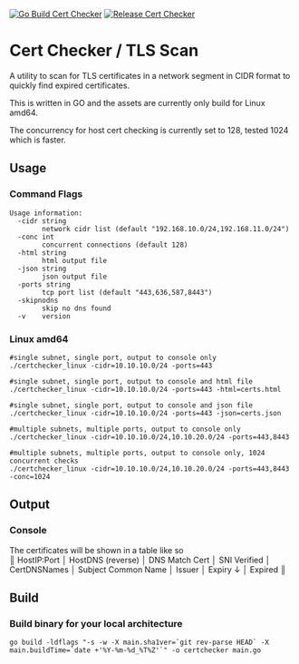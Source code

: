 [![Go Build Cert Checker](https://github.com/saschamonteiro/certchecker/actions/workflows/go.yml/badge.svg)](https://github.com/saschamonteiro/certchecker/actions/workflows/go.yml) [![Release Cert Checker](https://github.com/saschamonteiro/certchecker/actions/workflows/release.yml/badge.svg)](https://github.com/saschamonteiro/certchecker/actions/workflows/release.yml)
# Cert Checker / TLS Scan

A utility to scan for TLS certificates in a network segment in CIDR format to quickly find expired certificates.  

This is written in GO and the assets are currently only build for Linux amd64.  

The concurrency for host cert checking is currently set to 128, tested 1024 which is faster.

## Usage

### Command Flags
```
Usage information:
  -cidr string
    	network cidr list (default "192.168.10.0/24,192.168.11.0/24")
  -conc int
    	concurrent connections (default 128)
  -html string
    	html output file
  -json string
    	json output file
  -ports string
    	tcp port list (default "443,636,587,8443")
  -skipnodns
    	skip no dns found
  -v	version
```

### Linux amd64
```
#single subnet, single port, output to console only
./certchecker_linux -cidr=10.10.10.0/24 -ports=443 

#single subnet, single port, output to console and html file
./certchecker_linux -cidr=10.10.10.0/24 -ports=443 -html=certs.html

#single subnet, single port, output to console and json file
./certchecker_linux -cidr=10.10.10.0/24 -ports=443 -json=certs.json

#multiple subnets, multiple ports, output to console only
./certchecker_linux -cidr=10.10.10.0/24,10.10.20.0/24 -ports=443,8443

#multiple subnets, multiple ports, output to console only, 1024 concurrent checks
./certchecker_linux -cidr=10.10.10.0/24,10.10.20.0/24 -ports=443,8443 -conc=1024
```
## Output
### Console
The certificates will be shown in a table like so  
║ HostIP:Port │ HostDNS (reverse) │ DNS Match Cert │ SNI Verified │ CertDNSNames │ Subject Common Name │ Issuer  │ Expiry ↓ │ Expired ║


## Build
### Build binary for your local architecture
```
go build -ldflags "-s -w -X main.sha1ver=`git rev-parse HEAD` -X main.buildTime=`date +'%Y-%m-%d_%T%Z'`" -o certchecker main.go
```